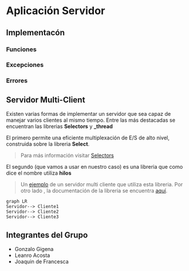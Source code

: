 # Aplicación Servidor

## Implementacón

### Funciones

### Excepciones 

### Errores


## Servidor Multi-Client
Existen varias formas de implementar un servidor que sea capaz de manejar varios clientes al mismo tiempo.
Entre las más destacadas se encuentran las librerias **Selectors** y **_thread**

El primero  permite una eficiente multiplexación de E/S de alto nivel, construida sobre la libreria **Select**.

>Para más información visitar [Selectors](https://docs.python.org/3/library/selectors.html)

El segundo (que vamos a usar en nuestro caso) es una libreria que como dice el nombre utiliza **hilos**
>Un [ejemplo](https://www.geeksforgeeks.org/socket-programming-multi-threading-python/) de un servidor multi cliente que utiliza esta libreria.
>Por otro lado , la documentación de la libreria se encuentra [aquí](https://docs.python.org/2/library/thread.html).

```mermaid
graph LR
Servidor--> Cliente1
Servidor--> Cliente2
Servidor--> Cliente3
```

## Integrantes del Grupo
- Gonzalo Gigena
- Leanro Acosta 
- Joaquin de Francesca
